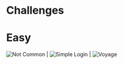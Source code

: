 # Challenges

# Easy

![Not Common](https://github.com/an0n4ce/CTF-Write-Ups/tree/master/Incognito-2.0-CTF/Not-Common) | ![Simple Login](https://github.com/an0n4ce/CTF-Write-Ups/tree/master/Incognito-2.0-CTF/Simple-Login) | ![Voyage](https://github.com/an0n4ce/CTF-Write-Ups/tree/master/Incognito-2.0-CTF/Voyage)

